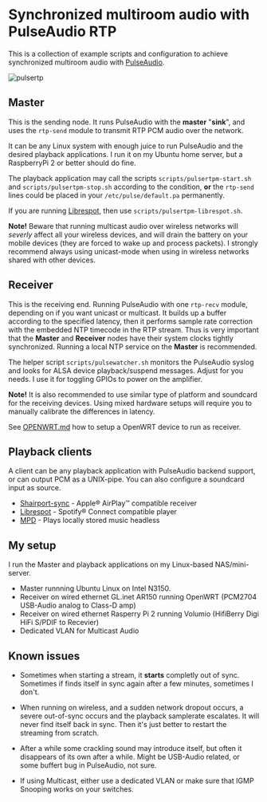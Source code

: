 Synchronized multiroom audio with PulseAudio RTP
================================================

This is a collection of example scripts and configuration to achieve synchronized multiroom audio with [PulseAudio](https://www.freedesktop.org/wiki/Software/PulseAudio/).

![pulsertp](https://raw.githubusercontent.com/mada3k/pulsertp-multiroom/master/pulsertp.png "Pulse RTP flow")


Master
------
This is the sending node. It runs PulseAudio with the __master__ "__sink__", and uses the `rtp-send` module to transmit RTP PCM audio over the network.

It can be any Linux system with enough juice to run PulseAudio and the desired playback applications. I run it on my Ubuntu home server, but a RaspberryPi 2 or better should do fine.

The playback application may call the scripts `scripts/pulsertpm-start.sh` and `scripts/pulsertpm-stop.sh` according to the condition, __or__ the `rtp-send` lines could be placed in your `/etc/pulse/default.pa` permanently.

If you are running [Librespot](https://github.com/librespot-org/librespot), then use `scripts/pulsertpm-librespot.sh`.

__Note!__ Beware that running multicast audio over wireless networks will *severly* affect all your wireless devices, and will drain the battery on your mobile devices (they are forced to wake up and process packets). I strongly recommend always using unicast-mode when using in wireless networks shared with other devices.


Receiver
--------
This is the receiving end. Running PulseAudio with one `rtp-recv` module, depending on if you want unicast or multicast. 
It builds up a buffer according to the specified latency, then it performs sample rate correction with the embedded NTP timecode in the RTP stream.
Thus is very important that the __Master__ and __Receiver__ nodes have their system clocks tightly synchronized. Running a local NTP service on the __Master__ is recommended.

The helper script `scripts/pulsewatcher.sh` monitors the PulseAudio syslog and looks for ALSA device playback/suspend messages. Adjust for you needs. I use it for toggling GPIOs to power on the amplifier.

__Note!__ It is also recommended to use similar type of platform and soundcard for the receiving devices. Using mixed hardware setups will require you to manually calibrate the differences in latency.

See [OPENWRT.md](OPENWRT.md) how to setup a OpenWRT device to run as receiver.


Playback clients
----------------
A client can be any playback application with PulseAudio backend support, or can output PCM as a UNIX-pipe. You can also configure a soundcard input as source.

* [Shairport-sync](https://github.com/mikebrady/shairport-sync) - Apple® AirPlay™ compatible receiver
* [Librespot](https://github.com/librespot-org/librespot) - Spotify® Connect compatible player  
* [MPD](https://www.musicpd.org/) - Plays locally stored music headless


My setup
--------
I run the Master and playback applications on my Linux-based NAS/mini-server.

* Master runnning Ubuntu Linux on Intel N3150.
* Receiver on wired ethernet GL.inet AR150 running OpenWRT (PCM2704 USB-Audio analog to Class-D amp)
* Receiver on wired ethernet Rasperry Pi 2 running Volumio (HifiBerry Digi HiFi S/PDIF to Recevier)
* Dedicated VLAN for Multicast Audio


Known issues
------------
* Sometimes when starting a stream, it __starts__ completly out of sync. Sometimes if finds itself in sync again after a few minutes, sometimes I don't.

* When running on wireless, and a sudden network dropout occurs, a severe out-of-sync occurs and the playback samplerate escalates. It will never find itself back in sync. Then it's just better to restart the streaming from scratch.

* After a while some crackling sound may introduce itself, but often it disappears of its own after a while. Might be USB-Audio related, or some buffert bug in PulseAudio, not sure.

* If using Multicast, either use a dedicated VLAN or make sure that IGMP Snooping works on your switches.



